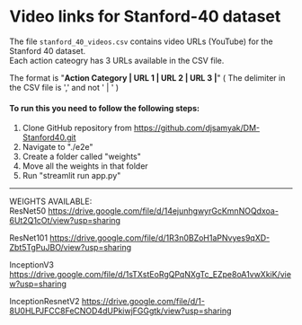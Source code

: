 # Video links for Stanford-40 dataset
The file `stanford_40_videos.csv` contains video URLs (YouTube) for the Stanford 40 dataset. <br>
Each action cateogry has 3 URLs available in the CSV file. <br>

The format is "**Action Category | URL 1 | URL 2 | URL 3 |**" ( The delimiter in the CSV file is ',' and not ' | ' )

#### To run this you need to follow the following steps:

1. Clone GitHub repository from https://github.com/djsamyak/DM-Stanford40.git
2. Navigate to "./e2e"
3. Create a folder called "weights"
4. Move all the weights in that folder
5. Run "streamlit run app.py"

--------------------------------
WEIGHTS AVAILABLE: <br>
ResNet50
https://drive.google.com/file/d/14ejunhgwyrGcKmnNOQdxoa-6Ut2Q1cOt/view?usp=sharing

ResNet101
https://drive.google.com/file/d/1R3n0BZoH1aPNvyes9qXD-Zbt5TgPuJBO/view?usp=sharing

InceptionV3
https://drive.google.com/file/d/1sTXstEoRgQPqNXgTc_EZpe8oA1vwXkiK/view?usp=sharing

InceptionResnetV2
https://drive.google.com/file/d/1-8U0HLPJFCC8FeCNOD4dUPkiwjFGGgtk/view?usp=sharing
